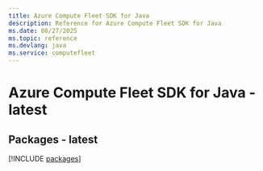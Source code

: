 ```yaml
---
title: Azure Compute Fleet SDK for Java
description: Reference for Azure Compute Fleet SDK for Java
ms.date: 08/27/2025
ms.topic: reference
ms.devlang: java
ms.service: computefleet
---
```

# Azure Compute Fleet SDK for Java - latest
## Packages - latest
[!INCLUDE [packages](compute-fleet-index.md)]